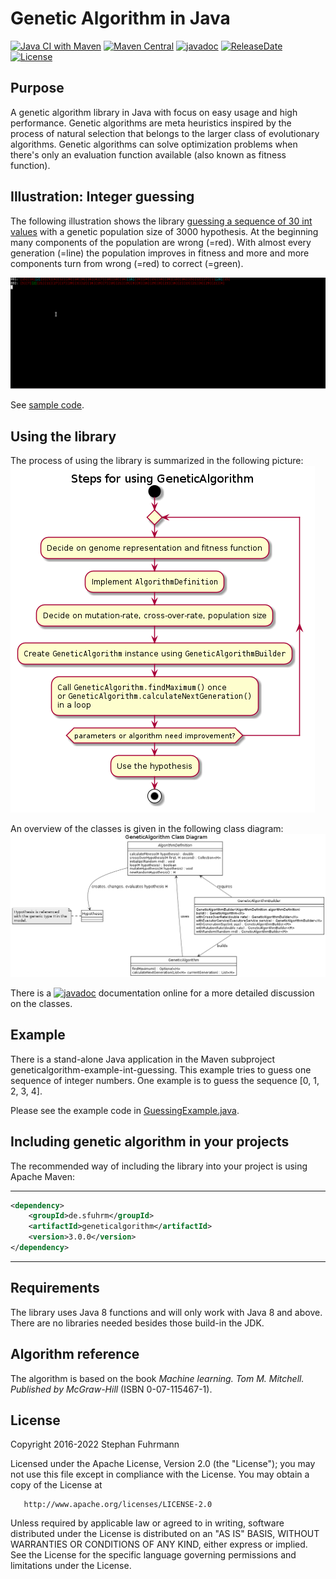 Genetic Algorithm in Java
===================
[![Java CI with Maven](https://github.com/sfuhrm/geneticalgorithm/actions/workflows/maven-ref.yml/badge.svg)](https://github.com/sfuhrm/geneticalgorithm/actions/workflows/maven.yml)
[![Maven Central](https://maven-badges.herokuapp.com/maven-central/de.sfuhrm/geneticalgorithm/badge.svg)](https://maven-badges.herokuapp.com/maven-central/de.sfuhrm/geneticalgorithm)
[![javadoc](https://javadoc.io/badge2/de.sfuhrm/geneticalgorithm/javadoc.svg)](https://javadoc.io/doc/de.sfuhrm/geneticalgorithm)
[![ReleaseDate](https://img.shields.io/github/release-date/sfuhrm/geneticalgorithm)](https://github.com/sfuhrm/geneticalgorithm/releases)
[![License](https://img.shields.io/badge/License-Apache%202.0-blue.svg)](https://opensource.org/licenses/Apache-2.0)

## Purpose

A genetic algorithm library in Java with focus on easy usage and high performance.
Genetic algorithms are
meta heuristics inspired by the process of natural selection
that belongs to the larger class of evolutionary algorithms.
Genetic algorithms can solve optimization problems when there's only
an evaluation function available (also known as fitness function).

## Illustration: Integer guessing

The following illustration shows the library [guessing a sequence of
30 int values](https://github.com/sfuhrm/geneticalgorithm/blob/master/geneticalgorithm-example-int-guessing/src/main/java/de/sfuhrm/genetic/intarrayguessing/GuessingExample.java) with a genetic population size of 3000 hypothesis.
At the beginning many components of the population are wrong (=red).
With almost every generation (=line) the population improves
in fitness and more and more components turn from wrong (=red)
to correct (=green).

![Guessing an int sequence](https://raw.githubusercontent.com/sfuhrm/geneticalgorithm/master/.github/IntGuessingExample.gif
"Guessing an int sequence")

See [sample code](https://github.com/sfuhrm/geneticalgorithm/blob/master/geneticalgorithm-example-int-guessing/src/main/java/de/sfuhrm/genetic/intarrayguessing/GuessingExample.java).

## Using the library

The process of using the library is summarized in the following picture:
![Steps for using GeneticAlgorithm](https://raw.githubusercontent.com/sfuhrm/geneticalgorithm/master/doc/uml/activity-process-steps-for-geneticalgorithm/activity_process_steps_for_geneticalgorithm.png
"Steps for using GeneticAlgorithm")

An overview of the classes is given in the following class diagram:
![Class diagram of GeneticAlgorithm](https://raw.githubusercontent.com/sfuhrm/geneticalgorithm/master/doc/uml/class-geneticalgorithm/class_geneticalgorithm.png
"Class diagram of GeneticAlgorithm")

There is a [![javadoc](https://javadoc.io/badge2/de.sfuhrm/geneticalgorithm/javadoc.svg)](https://javadoc.io/doc/de.sfuhrm/geneticalgorithm)
documentation online for a more detailed discussion on the classes.

## Example

There is a stand-alone Java application in the Maven subproject
geneticalgorithm-example-int-guessing. This example tries to
guess one sequence of integer numbers. One example is to
guess the sequence [0, 1, 2, 3, 4].

Please see the example code in
[GuessingExample.java](https://github.com/sfuhrm/geneticalgorithm/blob/master/geneticalgorithm-example-int-guessing/src/main/java/de/sfuhrm/genetic/intarrayguessing/GuessingExample.java).

## Including genetic algorithm in your projects

The recommended way of including the library into your project is using 
Apache Maven:

---------------------------------------

```xml
<dependency>
    <groupId>de.sfuhrm</groupId>
    <artifactId>geneticalgorithm</artifactId>
    <version>3.0.0</version>
</dependency>
```

---------------------------------------

## Requirements

The library uses Java 8 functions and will only work with Java 8 and above.
There are no libraries needed besides those build-in the JDK.

## Algorithm reference
The algorithm is based on the book
_Machine learning. Tom M. Mitchell. Published by McGraw-Hill_
(ISBN 0-07-115467-1).

## License

  Copyright 2016-2022 Stephan Fuhrmann

   Licensed under the Apache License, Version 2.0 (the "License");
   you may not use this file except in compliance with the License.
   You may obtain a copy of the License at

       http://www.apache.org/licenses/LICENSE-2.0

   Unless required by applicable law or agreed to in writing, software
   distributed under the License is distributed on an "AS IS" BASIS,
   WITHOUT WARRANTIES OR CONDITIONS OF ANY KIND, either express or implied.
   See the License for the specific language governing permissions and
   limitations under the License.
